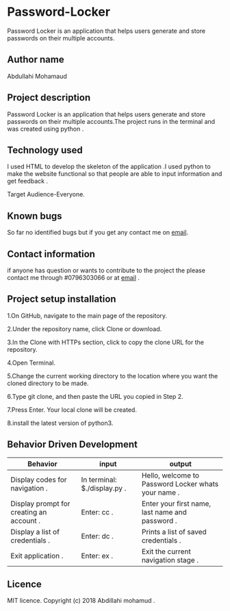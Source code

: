 # Password-Locker

Password Locker is an application that helps users generate and store passwords on their multiple accounts.

## Author name

Abdullahi Mohamaud

## Project description

Password Locker is an application that helps users generate and store passwords on their multiple accounts.The project runs in the terminal and was created using python .

## Technology used

I used HTML to develop the skeleton of the application .I used python to make the website functional so that people are able to input information and get feedback .

Target Audience-Everyone.

## Known bugs

So far no identified bugs but if you get any contact me on [email](zainkalister@gmail.com).

## Contact information

if anyone has question or wants to contribute to the project the please contact me through #0796303066 or at [email](zainkalister@gmail.com) .

## Project setup installation

1.On GitHub, navigate to the main page of the repository.

2.Under the repository name, click Clone or download.

3.In the Clone with HTTPs section, click  to copy the clone URL for the repository.

4.Open Terminal.

5.Change the current working directory to the location where you want the cloned directory to be made.

6.Type git clone, and then paste the URL you copied in Step 2.

7.Press Enter. Your local clone will be created.

8.install the latest version of python3.

## Behavior Driven Development

|Behavior|input|output|
|--------|-----|------|
|Display codes for navigation .| In terminal: $./display.py . |Hello, welcome to Password Locker  whats your name .|
|Display prompt for creating an account .|Enter: cc .|Enter your first name, last name and password .|
|Display a list of credentials .|Enter: dc .|Prints a list of saved credentials .|
|Exit application .|Enter: ex .|Exit the current navigation stage .|

## Licence

MIT licence. Copyright (c) 2018 Abdillahi mohamud .
